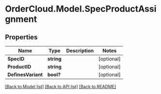 # OrderCloud.Model.SpecProductAssignment
## Properties

Name | Type | Description | Notes
------------ | ------------- | ------------- | -------------
**SpecID** | **string** |  | [optional] 
**ProductID** | **string** |  | [optional] 
**DefinesVariant** | **bool?** |  | [optional] 

[[Back to Model list]](../README.md#documentation-for-models) [[Back to API list]](../README.md#documentation-for-api-endpoints) [[Back to README]](../README.md)

